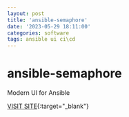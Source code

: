 ```yaml
---
layout: post
title: 'ansible-semaphore'
date: '2023-05-29 18:11:00'
categories: software
tags: ansible ui ci\cd
---
```


# ansible-semaphore


Modern UI for Ansible

[VISIT SITE](https://www.ansible-semaphore.com/){:target="_blank"}